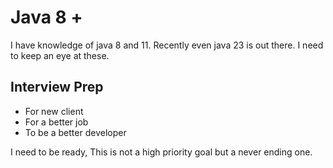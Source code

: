 # Java 8 +

I have knowledge of java 8 and 11. Recently even java 23 is out there. I need to keep an eye at these. 

## Interview Prep
- For new client
- For a better job
- To be a better developer

I need to be ready, This is not a high priority goal but a never ending one.